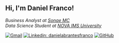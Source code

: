 <h2> Hi, I'm Daniel Franco!</h2>
<p><em>Business Analyst at <a href="https://mc.sonae.pt"> Sonae MC</a></br>Data Science Student at <a href="https://www.novaims.unl.pt/"> NOVA IMS University</a> 
</em></p>

[![Gmail](https://img.shields.io/badge/-Gmail-d14836?style=flat-square&logo=Gmail&logoColor=white&link=mail@daniel.franco.inbox@gmail.com)](mailto:daniel.franco.inbox@gmail.com)
[![Linkedin: danielabrantesfranco](https://img.shields.io/badge/-danielfranco-blue?style=flat-square&logo=Linkedin&logoColor=white&link=https://www.linkedin.com/in/daniel-abrantes-franco/)](https://www.linkedin.com/in/daniel-abrantes-franco/)
[![GitHub](https://img.shields.io/github/followers/dfranco-projects?label=follow&style=social)](https://github.com/dfranco-projects)

